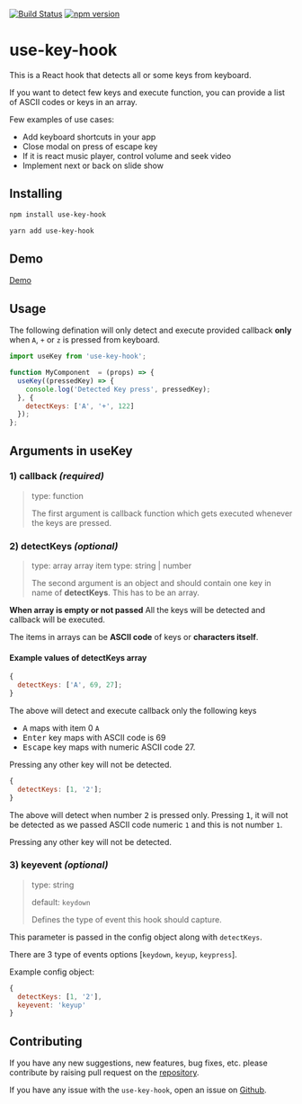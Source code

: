 [![Build Status](https://travis-ci.org/haldarmahesh/use-key-hook.svg?branch=master)](https://travis-ci.org/haldarmahesh/use-key-hook)
[![npm version](https://badge.fury.io/js/use-key-hook.svg)](https://badge.fury.io/js/use-key-hook)

# use-key-hook

This is a React hook that detects all or some keys from keyboard.

If you want to detect few keys and execute function, you can provide a list of ASCII codes or keys in an array.

Few examples of use cases:

- Add keyboard shortcuts in your app
- Close modal on press of escape key
- If it is react music player, control volume and seek video
- Implement next or back on slide show

## Installing

```bash
npm install use-key-hook
```

```bash
yarn add use-key-hook
```

## Demo

[Demo](http://www.maheshhaldar.com/demo-use-key/)

## Usage

The following defination will only detect and execute provided callback **only** when `A`, `+` or `z` is pressed from keyboard.

```javascript
import useKey from 'use-key-hook';

function MyComponent  = (props) => {
  useKey((pressedKey) => {
    console.log('Detected Key press', pressedKey);
  }, {
    detectKeys: ['A', '+', 122]
  });
};
```

## Arguments in useKey

### 1) callback _(required)_

> type: function
>
> The first argument is callback function which gets executed whenever the keys are pressed.

### 2) detectKeys _(optional)_

> type: array
> array item type: string | number
>
> The second argument is an object and should contain one key in name of **detectKeys**.
> This has to be an array.

**When array is empty or not passed** All the keys will be detected and callback will be executed.

The items in arrays can be **ASCII code** of keys or **characters itself**.

#### Example values of detectKeys array

```js
{
  detectKeys: ['A', 69, 27];
}
```

The above will detect and execute callback only the following keys

- <kbd>A</kbd> maps with item 0 `A`
- <kbd>Enter</kbd> key maps with ASCII code is 69
- <kbd>Escape</kbd> key maps with numeric ASCII code 27.

Pressing any other key will not be detected.

```js
{
  detectKeys: [1, '2'];
}
```

The above will detect when number <kbd>2</kbd> is pressed only.
Pressing <kbd>1</kbd>, it will not be detected as we passed ASCII code numeric `1` and this is not number `1`.

Pressing any other key will not be detected.

### 3) keyevent _(optional)_

> type: string
>
> default: `keydown`
>
> Defines the type of event this hook should capture.

This parameter is passed in the config object along with `detectKeys`.

There are 3 type of events options [`keydown`, `keyup`, `keypress`].

Example config object:

```js
{
  detectKeys: [1, '2'],
  keyevent: 'keyup'
}
```

## Contributing

If you have any new suggestions, new features, bug fixes, etc. please contribute by raising pull request on the [repository](https://github.com/haldarmahesh/use-key-hook).

If you have any issue with the `use-key-hook`, open an issue on [Github](https://github.com/haldarmahesh/use-key-hook).
